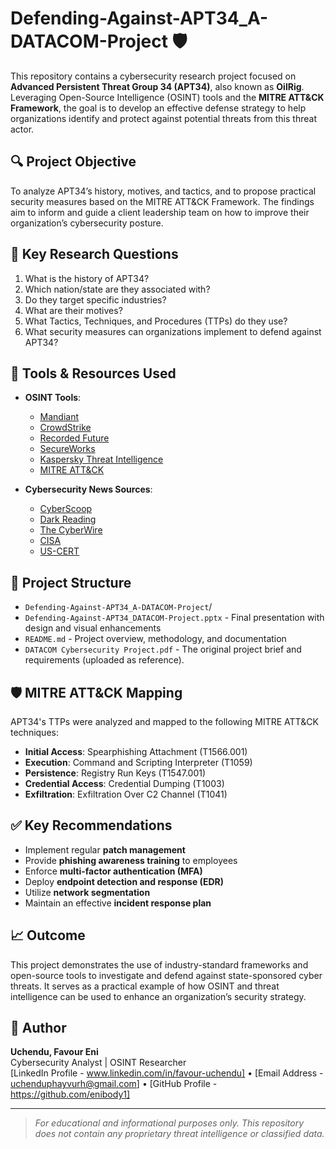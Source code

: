 # Defending-Against-APT34_A-DATACOM-Project 🛡️

This repository contains a cybersecurity research project focused on **Advanced Persistent Threat Group 34 (APT34)**, also known as **OilRig**. Leveraging Open-Source Intelligence (OSINT) tools and the **MITRE ATT&CK Framework**, the goal is to develop an effective defense strategy to help organizations identify and protect against potential threats from this threat actor.

## 🔍 Project Objective

To analyze APT34’s history, motives, and tactics, and to propose practical security measures based on the MITRE ATT&CK Framework. The findings aim to inform and guide a client leadership team on how to improve their organization’s cybersecurity posture.

## 📌 Key Research Questions

1. What is the history of APT34?
2. Which nation/state are they associated with?
3. Do they target specific industries?
4. What are their motives?
5. What Tactics, Techniques, and Procedures (TTPs) do they use?
6. What security measures can organizations implement to defend against APT34?

## 🧰 Tools & Resources Used

- **OSINT Tools**:
  - [Mandiant](https://www.mandiant.com/resources/blog)
  - [CrowdStrike](https://www.crowdstrike.com/)
  - [Recorded Future](https://www.recordedfuture.com/)
  - [SecureWorks](https://www.secureworks.com/)
  - [Kaspersky Threat Intelligence](https://www.kaspersky.com/)
  - [MITRE ATT&CK](https://attack.mitre.org/)

- **Cybersecurity News Sources**:
  - [CyberScoop](https://www.cyberscoop.com/)
  - [Dark Reading](https://www.darkreading.com/)
  - [The CyberWire](https://thecyberwire.com/)
  - [CISA](https://www.cisa.gov/)
  - [US-CERT](https://www.us-cert.gov/)

## 📁 Project Structure

- `Defending-Against-APT34_A-DATACOM-Project`/
- `Defending-Against-APT34_DATACOM-Project.pptx`   - Final presentation with design and visual enhancements
- `README.md`                                      - Project overview, methodology, and documentation
- `DATACOM Cybersecurity Project.pdf`              - The original project brief and requirements (uploaded as reference).



## 🛡️ MITRE ATT&CK Mapping

APT34's TTPs were analyzed and mapped to the following MITRE ATT&CK techniques:

- **Initial Access**: Spearphishing Attachment (T1566.001)
- **Execution**: Command and Scripting Interpreter (T1059)
- **Persistence**: Registry Run Keys (T1547.001)
- **Credential Access**: Credential Dumping (T1003)
- **Exfiltration**: Exfiltration Over C2 Channel (T1041)

## ✅ Key Recommendations

- Implement regular **patch management**
- Provide **phishing awareness training** to employees
- Enforce **multi-factor authentication (MFA)**
- Deploy **endpoint detection and response (EDR)**
- Utilize **network segmentation**
- Maintain an effective **incident response plan**

## 📈 Outcome

This project demonstrates the use of industry-standard frameworks and open-source tools to investigate and defend against state-sponsored cyber threats. It serves as a practical example of how OSINT and threat intelligence can be used to enhance an organization’s security strategy.

## 👤 Author

**Uchendu, Favour Eni**  
Cybersecurity Analyst | OSINT Researcher  
[LinkedIn Profile - www.linkedin.com/in/favour-uchendu] • [Email Address - uchenduphayvurh@gmail.com] • [GitHub Profile - https://github.com/enibody1]

---

> *For educational and informational purposes only. This repository does not contain any proprietary threat intelligence or classified data.*

